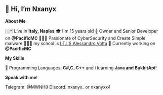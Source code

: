 ## 👋 Hi, I’m Nxanyx

**About Me**

🇮🇹 Live in **Italy, Naples**
🎓 I'm 15 years old
👑 Owner and Senior Developer on **@PacificMC**
👨🏻‍💻 Passionate of CyberSecurity and Create Simple malware
👨🏻‍🏫 my school is [I.T.I.S Alessandro Volta](
https://www.itisvoltanapoli.edu.it/)
🚀 Currently working on **@PacificMC**

**My Skills**

🧵 Programming Languages: **C#,C, C++** and i learning **Java and BukkitApi!** 

**Speak with me!**

Telegram: @MWNH0
Discord: nxanyx_ or nxanyxx4
